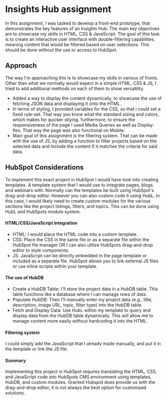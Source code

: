 # Insights Hub assignment

In this assignment, I was tasked to develop a front-end prototype, that demonstrates the key features of an Insights Hub. The main key objectives are to showcase my skills in HTML,
CSS & JavaScript. The goal of this task is to create an interactive user interface with double-filtering capabilites, meaning content that would be filtered based on user selections.
This should be done without the use or access to HubSpot. 

## Approach

The way I'm approaching this is to showcase my skills in various of fronts. Other than what we normally would expect in a simple HTML, CSS & JS, I tried to add additional methods on each of them to show versatility. 
- Added a way to display the content dynamically, to showcase the use of fetching JSON data and displaying it onto the HTML. 
- In terms of styling, I provided variables for the CSS, so that i could set a fixed rule-set. That way you know what the standard sizing and colors, which makes for quicker stlying. furthermore, to ensure the responsiveness of the page I used Media Queries as well as Display: flex. That way the page was also functional on Mobile. 
- Main goal of this assignment is the filtering system. That can be made with the use of JS, by adding a function to filter projects based on the selected data and Include the content if it matches the criteria for said data.
 
## HubSpot Considerations

To implement this exact project in HubSpot I would have look into creating templates. A template system that I would use to integrate pages, blogs, and webinars with. Normally can the templates be built using HubSpot's drag-and-drop editor. However you can also custom code it using HubL. In this case, I would likely need to create custom modules for the various sections like the project listings, filters, and topics. This can be done using HubL and HubSpots module system.

  #### HTML/CSS/JavaScript Integration
 - HTML: I would place the HTML code into a custom template.
 - CSS: Place the CSS in the same file or as a separate file within the HubSpot file manager OR I can also utilize HubSpots drag-and-drop editor to style components.
 - JS: JavaScript can be directly embedded in the page template or included as a separate file. HubSpot allows you to link external JS files or use inline scripts within your       template.

#### The use of HubDB

- Create a HubDB Table: I'll store the project data in a HubDB table. This table functions like a database where I can manage rows of data.
- Populate HubDB: Then I'll manually enter my project data (e.g., title, description, image URL, topic, filter type) into the HubDB table.
- Fetch and Display Data: Use HubL within my template to query and display data from the HubDB table dynamically. This will allow me to manage content more easily without   hardcoding it into the HTML.

#### Filtering system
I could simply add the JavaScript that I already made manually, and put it in the template or link the JS file.

#### Summary
Implementing this project in HubSpot requires translating the HTML, CSS, and JavaScript code into HubSpots CMS environment using templates, HubDB, and custom modules. Granted Hubspot does provide us with the drag-and-drop editor, it is not always the best option for customised solutions.